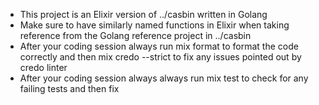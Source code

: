 - This project is an Elixir version of ../casbin written in Golang
- Make sure to have similarly named functions in Elixir when taking reference from the Golang reference project in ../casbin
- After your coding session always run mix format to format the code correctly and then mix credo --strict to fix any issues pointed out by credo linter
- After your coding session always always run mix test to check for any failing tests and then fix